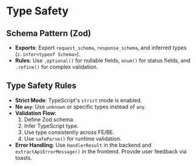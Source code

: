 # Type Safety

## Schema Pattern (Zod)
- **Exports**: Export `request_schema`, `response_schema`, and inferred types (`z.infer<typeof Schema>`).
- **Rules**: Use `.optional()` for nullable fields, `enum()` for status fields, and `.refine()` for complex validation.

## Type Safety Rules
- **Strict Mode**: TypeScript's `strict` mode is enabled.
- **No `any`**: Use `unknown` or specific types instead of `any`.
- **Validation Flow**:
  1.  Define Zod schema.
  2.  Infer TypeScript type.
  3.  Use type consistently across FE/BE.
  4.  Use `safeParse()` for runtime validation.
- **Error Handling**: Use `HandlerResult` in the backend and `extractApiErrorMessage()` in the frontend. Provide user feedback via toasts.